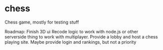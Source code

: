 chess
=====

Chess game, mostly for testing stuff  
  
Roadmap:
  Finish 3D ui
  Recode logic to work with node.js or other serverside thing to work with multiplayer. Provide a lobby and host a chess  
    playing site. Maybe provide login and rankings, but not a priority
